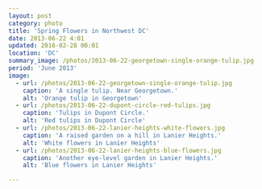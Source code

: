 ```yaml
---
layout: post
category: photo
title: 'Spring Flowers in Northwest DC'
date: 2013-06-22 4:01
updated: 2016-02-28 00:01
location: 'DC'
summary_image: /photos/2013-06-22-georgetown-single-orange-tulip.jpg
period: 'June 2013'
image:
  - url: /photos/2013-06-22-georgetown-single-orange-tulip.jpg
    caption: 'A single tulip. Near Georgetown.'
    alt: 'Orange tulip in Georgetown'
  - url: /photos/2013-06-22-dupont-circle-red-tulips.jpg
    caption: 'Tulips in Dupont Circle.'
    alt: 'Red tulips in Dupont Circle'
  - url: /photos/2013-06-22-lanier-heights-white-flowers.jpg
    caption: 'A raised garden on a hill in Lanier Heights.'
    alt: 'White flowers in Lanier Heights'
  - url: /photos/2013-06-22-lanier-heights-blue-flowers.jpg
    caption: 'Another eye-level garden in Lanier Heights.'
    alt: 'Blue flowers in Lanier Heights'

---
```

